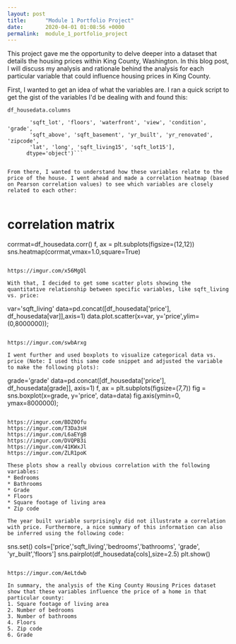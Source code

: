 ```yaml
---
layout: post
title:      "Module 1 Portfolio Project"
date:       2020-04-01 01:08:56 +0000
permalink:  module_1_portfolio_project
---
```



This project gave me the opportunity to delve deeper into a dataset that details the housing prices within King County, Washington. In this blog post, I will discuss my analysis and rationale behind the analysis for each particular variable that could influence housing prices in King County.

First, I wanted to get an idea of what the variables are. I ran a quick script to get the gist of the variables I'd be dealing with and found this: 

`df_housedata.columns`

```Index(['id', 'date', 'price', 'bedrooms', 'bathrooms', 'sqft_living',
       'sqft_lot', 'floors', 'waterfront', 'view', 'condition', 'grade',
       'sqft_above', 'sqft_basement', 'yr_built', 'yr_renovated', 'zipcode',
       'lat', 'long', 'sqft_living15', 'sqft_lot15'],
      dtype='object')```
			
		
From there, I wanted to understand how these variables relate to the price of the house. I went ahead and made a correlation heatmap (based on Pearson correlation values) to see which variables are closely related to each other:
	
```
# correlation matrix
corrmat=df_housedata.corr()
f, ax = plt.subplots(figsize=(12,12))
sns.heatmap(corrmat,vmax=1.0,square=True)
```

https://imgur.com/x56MgQl

With that, I decided to get some scatter plots showing the quantitative relationship between specific variables, like sqft_living vs. price:

```
var='sqft_living'
data=pd.concat([df_housedata['price'], df_housedata[var]],axis=1)
data.plot.scatter(x=var, y='price',ylim=(0,8000000));
```

https://imgur.com/swbArxg

I went further and used boxplots to visualize categorical data vs. price (Note: I used this same code snippet and adjusted the variable to make the following plots):  

```
grade='grade'
data=pd.concat([df_housedata['price'], df_housedata[grade]], axis=1)
f, ax = plt.subplots(figsize=(7,7))
fig = sns.boxplot(x=grade, y='price', data=data)
fig.axis(ymin=0, ymax=8000000);
```

https://imgur.com/BDZ0Ofu
https://imgur.com/T3Da3sH
https://imgur.com/L6aEYgB
https://imgur.com/DVQPB3i
https://imgur.com/41KWxJl
https://imgur.com/ZLR1poK

These plots show a really obvious correlation with the following variables:
* Bedrooms
* Bathrooms
* Grade
* Floors
* Square footage of living area
* Zip code

The year built variable surprisingly did not illustrate a correlation with price. Furthermore, a nice summary of this information can also be inferred using the following code: 

```
sns.set()
cols=['price','sqft_living','bedrooms','bathrooms', 'grade', 'yr_built','floors']
sns.pairplot(df_housedata[cols],size=2.5)
plt.show()
```

https://imgur.com/AeLtdwb

In summary, the analysis of the King County Housing Prices dataset show that these variables influence the price of a home in that particular county:
1. Square footage of living area
2. Number of bedrooms 
3. Number of bathrooms
4. Floors
5. Zip code
6. Grade


